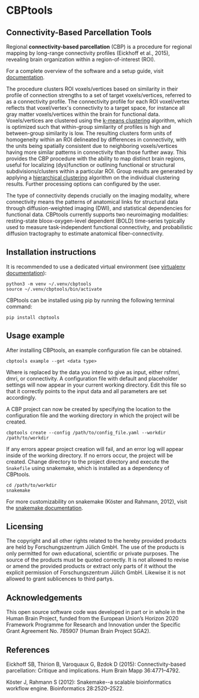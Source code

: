 # CBPtools

## Connectivity-Based Parcellation Tools
Regional **connectivity-based parcellation** (CBP) is a procedure for regional mapping by long-range connectivity
profiles (Eickhoff et al., 2015), revealing brain organization within a region-of-interest (ROI).

For a complete overview of the software and a setup guide, visit [documentation](https://).

The procedure clusters ROI voxels/vertices based on similarity in their profile of connection strengths to a set of
target voxels/vertices, referred to as a connectivity profile. The connectivity profile for each ROI voxel/vertex
reflects that voxel/vertex's connectivity to a target space, for instance all gray matter voxels/vertices within the
brain for functional data. Voxels/vertices are clustered using the
[k-means clustering](http://scikit-learn.org/stable/modules/generated/sklearn.cluster.KMeans.html) algorithm, which
is optimized such that within-group similarity of profiles is high and between-group similarity is low. The resulting
clusters form units of homogeneity within an ROI delineated by differences in connectivity, with the units being
spatially consistent due to neighboring voxels/vertices having more similar patterns in connectivity than those further
away. This provides the CBP procedure with the ability to map distinct brain regions, useful for localizing
(dys)function or outlining functional or structural subdivisions/clusters within a particular ROI. Group results are
generated by applying a [hierarchical clustering](https://docs.scipy.org/doc/scipy/reference/cluster.hierarchy.html)
algorithm on the individual clustering results. Further processing options can configured by the user.

The type of connectivity depends crucially on the imaging modality, where connectivity means the patterns of anatomical
links for structural data through diffusion-weighted imaging (DWI), and statistical dependencies for functional data.
CBPtools currently supports two neuroimaging modalities: resting-state bloox-oxygen-level dependent (BOLD) time-series
typically used to measure task-independent functional connectivity, and probabilistic diffusion tractography to
estimate anatomical fiber-connectivity.

## Installation instructions
It is recommended to use a dedicated virtual environment (see
[virtualenv documentation](https://packaging.python.org/guides/installing-using-pip-and-virtual-environments)):

    python3 -m venv ~/.venv/cbptools
    source ~/.venv/cbptools/bin/activate

CBPtools can be installed using pip by running the following terminal command:

    pip install cbptools


## Usage example
After installing CBPtools, an example configuration file can be obtained.

    cbptools example --get <data type>

Where <data type> is replaced by the data you intend to give as input, either rsfmri, dmri, or connectivity. A
configuration file with default and placeholder settings will now appear in your current working directory. Edit this
file so that it correctly points to the input data and all parameters are set accordingly.

A CBP project can now be created by specifying the location to the configuration file and the working directory in
which the project will be created.

    cbptools create --config /path/to/config_file.yaml --workdir /path/to/workdir

If any errors appear project creation will fail, and an error log will appear inside of the working directory. If no
errors occur, the project will be created. Change directory to the project directory and execute the `Snakefile` using
snakemake, which is installed as a dependency of CBPtools.

    cd /path/to/workdir
    snakemake

For more customizability on snakemake (Köster and Rahmann, 2012), visit the
[snakemake documentation](https://snakemake.readthedocs.io/en/stable/).

## Licensing
The copyright and all other rights related to the hereby provided products are held by Forschungszentrum Jülich GmbH. 
The use of the products is only permitted for own educational, scientific or private purposes. The source of the 
products must be quoted correctly. It is not allowed to revise or amend the provided products or extract only parts 
of it without the explicit permission of Forschungszentrum Jülich GmbH. Likewise it is not allowed to grant 
sublicences to third partys.

## Acknowledgements
This open source software code was developed in part or in whole in the Human Brain Project, funded from the European 
Union’s Horizon 2020 Framework Programme for Research and Innovation under the Specific Grant Agreement No. 785907 
(Human Brain Project SGA2).

## References
Eickhoff SB, Thirion B, Varoquaux G, Bzdok D (2015): Connectivity-based parcellation: Critique and implications.
Hum Brain Mapp 36:4771–4792.

Köster J, Rahmann S (2012): Snakemake--a scalable bioinformatics workflow engine. Bioinformatics 28:2520–2522.
